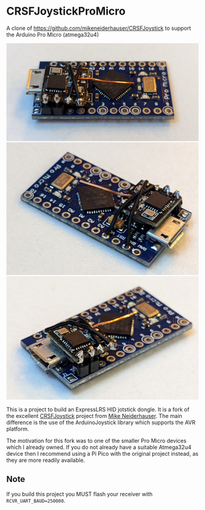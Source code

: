 # CRSFJoystickProMicro
A clone of https://github.com/mikeneiderhauser/CRSFJoystick to support the Arduino Pro Micro (atmega32u4)

![Side view of the finished device](img/PXL_20221114_160827046.jpg)
![Side view of the finished device](img/PXL_20221114_160923411.jpg)
![Side view of the finished device](img/PXL_20221114_160935551.jpg)

This is a project to build an ExpressLRS HID jotstick dongle.
It is a fork of the excellent [CRSFJoystick](https://github.com/mikeneiderhauser/CRSFJoystick) project from [Mike Neiderhauser](https://github.com/mikeneiderhauser). The main difference is the use of the ArduinoJoystick library which supports the AVR platform.

The motivation for this fork was to one of the smaller Pro Micro devices which I already owned.
If you do not already have a suitable Atmega32u4 device then I recommend using a Pi Pico with the original project instead, as they are more readily available.

## Note

If you build this project you MUST flash your receiver with `RCVR_UART_BAUD=250000`.